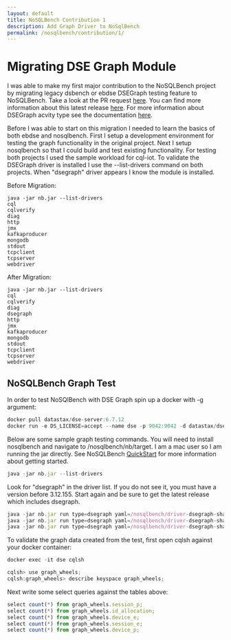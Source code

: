 ```yaml
---
layout: default
title: NoSQLBench Contribution 1
description: Add Graph Driver to NoSqlBench
permalink: /nosqlbench/contribution/1/
---
```


# Migrating DSE Graph Module

I was able to make my first major contribution to the NoSQLBench project by migrating legacy dsbench or ebdse DSEGraph testing feature to NoSQLBench.  Take a look at the PR request [here](https://github.com/nosqlbench/nosqlbench/pull/227).  You can find more information about this latest release [here](https://github.com/nosqlbench/nosqlbench/releases/tag/nosqlbench-3.12.155).
For more information about DSEGraph acvity type see the documentation [here](http://docs.nosqlbench.io/#/docs/drivers/dsegraph.md).

Before I was able to start on this migration I needed to learn the basics of both ebdse and nosqlbench.  First I setup a development environment for testing the graph functionality in the original project.  Next I setup nosqlbench so that I could build and test existing functionality.   For testing both projects I used the sample workload for cql-iot.  To validate the DSEGraph driver is installed I use the --list-drivers command on both projects.   When "dsegraph" driver appears I know the module is installed.  

Before Migration:
```
java -jar nb.jar --list-drivers          
cql
cqlverify
diag
http
jmx
kafkaproducer
mongodb
stdout
tcpclient
tcpserver
webdriver
```

After Migration:
```
java -jar nb.jar --list-drivers  
cql
cqlverify
diag
dsegraph
http
jmx
kafkaproducer
mongodb
stdout
tcpclient
tcpserver
webdriver
```


## NoSQLBench Graph Test  

In order to test NoSQlBench with DSE Graph spin up a docker with -g argument:

```js
docker pull datastax/dse-server:6.7.12
docker run -e DS_LICENSE=accept --name dse -p 9042:9042 -d datastax/dse-server:6.7.12 -g
```

Below are some sample graph testing commands.  You will need to install nosqlbench and navigate to /nosqlbench/nb/target.  I am a mac user so I am running the jar directly.  See NoSQLBench [QuickStart](http://docs.nosqlbench.io/index.html#/docs/getting_started) for more information about getting started.

```js
java -jar nb.jar --list-drivers
```
Look for "dsegraph" in the driver list.  If you do not see it, you must have a version before 3.12.155.  Start again and be sure to get the latest release which includes dsegraph.

```js
java -jar nb.jar run type=dsegraph yaml=/nosqlbench/driver-dsegraph-shaded/target/classes/activities/baselines/graph-wheels.yaml tags=phase:create-graph
java -jar nb.jar run type=dsegraph yaml=/nosqlbench/driver-dsegraph-shaded/target/classes/activities/baselines/graph-wheels.yaml graphname=graph_wheels tags=phase:graph-schema
java -jar nb.jar run type=dsegraph yaml=/nosqlbench/driver-dsegraph-shaded/target/classes/activities/baselines/graph-wheels.yaml graphname=graph_wheels tags=name:main-add cycles=100000
```

To validate the graph data created from the test, first open cqlsh against your docker container:
```js
docker exec -it dse cqlsh

cqlsh> use graph_wheels;
cqlsh:graph_wheels> describe keyspace graph_wheels;
```

Next write some select queries against the tables above:

```js
select count(*) from graph_wheels.session_p;
select count(*) from graph_wheels.id_allocation;
select count(*) from graph_wheels.device_e;
select count(*) from graph_wheels.session_e;
select count(*) from graph_wheels.device_p;
```